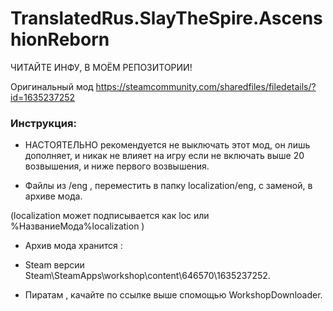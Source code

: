 # TranslatedRus.SlayTheSpire.AscenshionReborn
ЧИТАЙТЕ ИНФУ, В МОЁМ РЕПОЗИТОРИИ!

Оригинальный мод https://steamcommunity.com/sharedfiles/filedetails/?id=1635237252

### Инструкция:

- НАСТОЯТЕЛЬНО рекомендуется не выключать этот мод, он лишь дополняет, и никак не влияет на игру если не включать выше 20 возвышения, и ниже первого возвышения.

- Файлы из /eng , переместить в папку localization/eng, с заменой, в архиве мода.

(localization может подписывается как loc или %НазваниеМода%localization )

- Архив мода xранится :

- Steam версии Steam\SteamApps\workshop\content\646570\1635237252.

- Пиратам , качайте по ссылке выше спомощью WorkshopDownloader.

